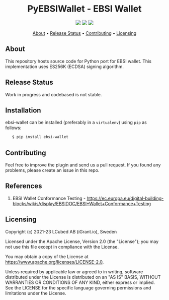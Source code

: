 <h1 align="center">
    PyEBSIWallet - EBSI Wallet
</h1>

<p align="center">
    <a href="/../../commits/" title="Last Commit"><img src="https://img.shields.io/github/last-commit/decentralised-dataexchange/ebsi-wallet?style=flat"></a>
    <a href="/../../issues" title="Open Issues"><img src="https://img.shields.io/github/issues/decentralised-dataexchange/ebsi-wallet?style=flat"></a>
    <a href="./LICENSE" title="License"><img src="https://img.shields.io/badge/License-Apache%202.0-green.svg?style=flat"></a>
</p>


<p align="center">
  <a href="#about">About</a> •
  <a href="#release-status">Release Status</a> •
  <a href="#contributing">Contributing</a> •
  <a href="#licensing">Licensing</a>
</p>

## About

This repository hosts source code for Python port for EBSI wallet. This implementation uses ES256K (ECDSA) signing algorithm. 

## Release Status

Work in progress and codebased is not stable.

## Installation

ebsi-wallet can be installed (preferably in a `virtualenv`) using ``pip`` as follows:

```bash
   $ pip install ebsi-wallet
```

## Contributing

Feel free to improve the plugin and send us a pull request. If you found any problems, please create an issue in this repo.

## References

1. EBSI Wallet Conformance Testing - https://ec.europa.eu/digital-building-blocks/wikis/display/EBSIDOC/EBSI+Wallet+Conformance+Testing

## Licensing
Copyright (c) 2021-23 LCubed AB (iGrant.io), Sweden

Licensed under the Apache License, Version 2.0 (the "License"); you may not use this file except in compliance with the License.

You may obtain a copy of the License at https://www.apache.org/licenses/LICENSE-2.0.

Unless required by applicable law or agreed to in writing, software distributed under the License is distributed on an "AS IS" BASIS, WITHOUT WARRANTIES OR CONDITIONS OF ANY KIND, either express or implied. See the LICENSE for the specific language governing permissions and limitations under the License.
